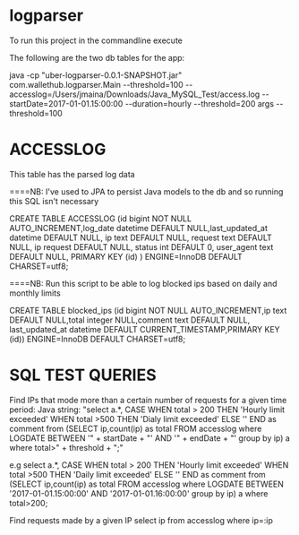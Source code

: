 # logparser
To run this project in the commandline execute 

The following are the two db tables for the app:

java -cp "uber-logparser-0.0.1-SNAPSHOT.jar" com.wallethub.logparser.Main --threshold=100 --accesslog=/Users/jmaina/Downloads/Java_MySQL_Test/access.log --startDate=2017-01-01.15:00:00 --duration=hourly --threshold=200
 args --threshold=100

ACCESSLOG
============
This table has the parsed log data

====NB: I've used to JPA to persist Java models to the db and so running this SQL isn't necessary

CREATE TABLE ACCESSLOG (id bigint NOT NULL AUTO_INCREMENT,log_date datetime DEFAULT NULL,last_updated_at datetime DEFAULT NULL,
                    ip text DEFAULT NULL,
                    request text DEFAULT NULL,
                    ip request DEFAULT NULL,
                    status int DEFAULT 0,
                    user_agent text DEFAULT NULL,
                    PRIMARY KEY (id)
                    ) ENGINE=InnoDB DEFAULT CHARSET=utf8;


====NB: Run this script to be able to log blocked ips based on daily and monthly limits

CREATE TABLE blocked_ips (id bigint NOT NULL AUTO_INCREMENT,ip text DEFAULT NULL,total integer NULL,comment text DEFAULT NULL,
last_updated_at datetime DEFAULT CURRENT_TIMESTAMP,PRIMARY KEY (id)) ENGINE=InnoDB DEFAULT CHARSET=utf8;


SQL TEST QUERIES
=================
Find IPs that mode more than a certain number of requests for a given time period:
Java string: "select a.*, CASE WHEN total > 200 THEN 'Hourly limit exceeded' WHEN total >500 THEN 'Dialy limit exceeded' ELSE '' END as comment from (SELECT ip,count(ip) as total FROM accesslog  where LOGDATE BETWEEN '"
				+ startDate + "' AND '" + endDate + "' group by ip) a  where total>" + threshold + ";"
				
				
e.g select a.*, CASE WHEN total > 200 THEN 'Hourly limit exceeded' WHEN total >500 THEN 'Daily limit exceeded' ELSE '' END as comment from (SELECT ip,count(ip) as total FROM accesslog  where LOGDATE BETWEEN '2017-01-01.15:00:00' AND '2017-01-01.16:00:00' group by ip) a  where total>200;

Find requests made by a given IP
select ip from accesslog where ip=:ip
